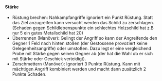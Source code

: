 #### Stärke


* Rüstung brechen: Nahkampfangriffe ignoriert ein Punkt Rüstung. Statt das Ziel anzugreifen kann versucht werden
das Schild zu zerschlagen. (Schaden gegen Schildlebenspunkte ein schlechtes Holzschild  hat z.B nur 5 ein gutes
Metallschild hat 20)
* Überrennen (Manöver): Gelingt der Angriff so kann der Angreifende den Gegner 1 Feld nach hinten stoßen (der
Gestossene provoziert keine Gelegenheitsangriffe) oder umstoßen. Dazu legt er eine vergleichend Probe mit Stärke
gegen seinen Gegner ab (der hat die Wahl ob er sich mit Stärke oder Geschick verteidigt).
* Zerschmettern (Manöver): Ignoriert 3 Punkte Rüstung. Kann mit mächtigen Angriff kombiniert werden und macht dann
zusätzlich 2 Punkte Schaden.
